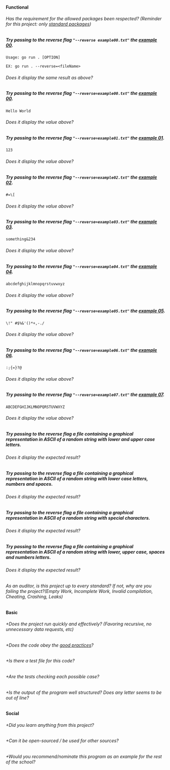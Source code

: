 #### Functional

###### Has the requirement for the allowed packages been respected? (Reminder for this project: only [standard packages](https://golang.org/pkg/))

##### Try passing to the reverse flag `"--reverse example00.txt"` the [example 00](../../ascii-art/examples/README.md).

```
Usage: go run . [OPTION]

EX: go run . --reverse=<fileName>
```

###### Does it display the same result as above?

##### Try passing to the reverse flag `"--reverse=example00.txt"` the [example 00](../../ascii-art/examples/README.md).

`Hello World`

###### Does it display the value above?

##### Try passing to the reverse flag `"--reverse=example01.txt"` the [example 01](../../ascii-art/examples/README.md).

`123`

###### Does it display the value above?

##### Try passing to the reverse flag `"--reverse=example02.txt"` the [example 02](../../ascii-art/examples/README.md).

`#=\[`

###### Does it display the value above?

##### Try passing to the reverse flag `"--reverse=example03.txt"` the [example 03](../../ascii-art/examples/README.md).

`something&234`

###### Does it display the value above?

##### Try passing to the reverse flag `"--reverse=example04.txt"` the [example 04](../../ascii-art/examples/README.md).

`abcdefghijklmnopqrstuvwxyz`

###### Does it display the value above?

##### Try passing to the reverse flag `"--reverse=example05.txt"` the [example 05](../../ascii-art/examples/README.md).

`\!" #$%&'()*+,-./`

###### Does it display the value above?

##### Try passing to the reverse flag `"--reverse=example06.txt"` the [example 06](../../ascii-art/examples/README.md).

`:;{=}?@`

###### Does it display the value above?

##### Try passing to the reverse flag `"--reverse=example07.txt"` the [example 07](../../ascii-art/examples/README.md).

`ABCDEFGHIJKLMNOPQRSTUVWXYZ`

###### Does it display the value above?

##### Try passing to the reverse flag a file containing a graphical representation in ASCII of a random string with lower and upper case letters.

###### Does it display the expected result?

##### Try passing to the reverse flag a file containing a graphical representation in ASCII of a random string with lower case letters, numbers and spaces.

###### Does it display the expected result?

##### Try passing to the reverse flag a file containing a graphical representation in ASCII of a random string with special characters.

###### Does it display the expected result?

##### Try passing to the reverse flag a file containing a graphical representation in ASCII of a random string with lower, upper case, spaces and numbers letters.

###### Does it display the expected result?

###### As an auditor, is this project up to every standard? If not, why are you failing the project?(Empty Work, Incomplete Work, Invalid compilation, Cheating, Crashing, Leaks)

#### Basic

###### +Does the project run quickly and effectively? (Favoring recursive, no unnecessary data requests, etc)

###### +Does the code obey the [good practices](../../good-practices/README.md)?

###### +Is there a test file for this code?

###### +Are the tests checking each possible case?

###### +Is the output of the program well structured? Does any letter seems to be out of line?

#### Social

###### +Did you learn anything from this project?

###### +Can it be open-sourced / be used for other sources?

###### +Would you recommend/nominate this program as an example for the rest of the school?

